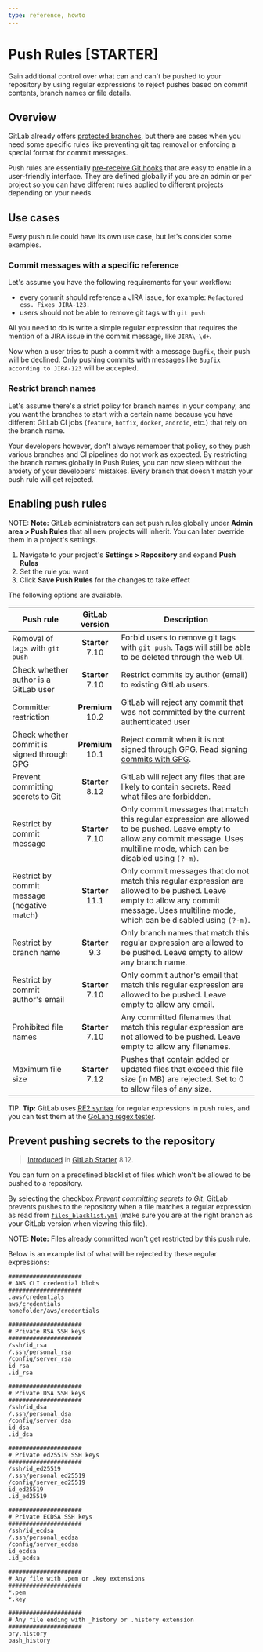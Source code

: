 ```yaml
---
type: reference, howto
---
```


# Push Rules **[STARTER]**

Gain additional control over what can and can't be pushed to your repository by using
regular expressions to reject pushes based on commit contents, branch names or file details.

## Overview

GitLab already offers [protected branches][protected-branches], but there are
cases when you need some specific rules like preventing git tag removal or
enforcing a special format for commit messages.

Push rules are essentially [pre-receive Git hooks][hooks] that are easy to
enable in a user-friendly interface. They are defined globally if you are an
admin or per project so you can have different rules applied to different
projects depending on your needs.

## Use cases

Every push rule could have its own use case, but let's consider some examples.

### Commit messages with a specific reference

Let's assume you have the following requirements for your workflow:

- every commit should reference a JIRA issue, for example: `Refactored css. Fixes JIRA-123.`
- users should not be able to remove git tags with `git push`

All you need to do is write a simple regular expression that requires the mention
of a JIRA issue in the commit message, like `JIRA\-\d+`.

Now when a user tries to push a commit with a message `Bugfix`, their push will
be declined. Only pushing commits with messages like `Bugfix according to JIRA-123`
will be accepted.

### Restrict branch names

Let's assume there's a strict policy for branch names in your company, and
you want the branches to start with a certain name because you have different
GitLab CI jobs (`feature`, `hotfix`, `docker`, `android`, etc.) that rely on the
branch name.

Your developers however, don't always remember that policy, so they push
various branches and CI pipelines do not work as expected. By restricting the
branch names globally in Push Rules, you can now sleep without the anxiety
of your developers' mistakes. Every branch that doesn't match your push rule
will get rejected.

## Enabling push rules

NOTE: **Note:**
GitLab administrators can set push rules globally under
**Admin area > Push Rules** that all new projects will inherit. You can later
override them in a project's settings.

1. Navigate to your project's **Settings > Repository** and expand **Push Rules**
1. Set the rule you want
1. Click **Save Push Rules** for the changes to take effect

The following options are available.

| Push rule | GitLab version | Description |
| --------- | :------------: | ----------- |
| Removal of tags with `git push` | **Starter** 7.10 | Forbid users to remove git tags with `git push`. Tags will still be able to be deleted through the web UI. |
| Check whether author is a GitLab user | **Starter** 7.10 | Restrict commits by author (email) to existing GitLab users. |
| Committer restriction | **Premium** 10.2 | GitLab will reject any commit that was not committed by the current authenticated user |
| Check whether commit is signed through GPG | **Premium** 10.1 | Reject commit when it is not signed through GPG. Read [signing commits with GPG][signing-commits]. |
| Prevent committing secrets to Git | **Starter** 8.12 | GitLab will reject any files that are likely to contain secrets. Read [what files are forbidden](#prevent-pushing-secrets-to-the-repository). |
| Restrict by commit message | **Starter** 7.10 | Only commit messages that match this regular expression are allowed to be pushed. Leave empty to allow any commit message. Uses multiline mode, which can be disabled using `(?-m)`. |
| Restrict by commit message (negative match)| **Starter** 11.1 | Only commit messages that do not match this regular expression are allowed to be pushed. Leave empty to allow any commit message. Uses multiline mode, which can be disabled using `(?-m)`. |
| Restrict by branch name | **Starter** 9.3 | Only branch names that match this regular expression are allowed to be pushed. Leave empty to allow any branch name. |
| Restrict by commit author's email | **Starter** 7.10 | Only commit author's email that match this regular expression are allowed to be pushed. Leave empty to allow any email. |
| Prohibited file names | **Starter** 7.10 | Any committed filenames that match this regular expression are not allowed to be pushed. Leave empty to allow any filenames. |
| Maximum file size | **Starter** 7.12 | Pushes that contain added or updated files that exceed this file size (in MB) are rejected. Set to 0 to allow files of any size. |

TIP: **Tip:**
GitLab uses [RE2 syntax](https://github.com/google/re2/wiki/Syntax) for regular expressions in push rules, and you can test them at the [GoLang regex tester](https://regex-golang.appspot.com).

## Prevent pushing secrets to the repository

> [Introduced][ee-385] in [GitLab Starter][ee] 8.12.

You can turn on a predefined blacklist of files which won't be allowed to be
pushed to a repository.

By selecting the checkbox *Prevent committing secrets to Git*, GitLab prevents
pushes to the repository when a file matches a regular expression as read from
[`files_blacklist.yml`][list] (make sure you are at the right branch
as your GitLab version when viewing this file).

NOTE: **Note:**
Files already committed won't get restricted by this push rule.

Below is an example list of what will be rejected by these regular expressions:

```shell
#####################
# AWS CLI credential blobs
#####################
.aws/credentials
aws/credentials
homefolder/aws/credentials

#####################
# Private RSA SSH keys
#####################
/ssh/id_rsa
/.ssh/personal_rsa
/config/server_rsa
id_rsa
.id_rsa

#####################
# Private DSA SSH keys
#####################
/ssh/id_dsa
/.ssh/personal_dsa
/config/server_dsa
id_dsa
.id_dsa

#####################
# Private ed25519 SSH keys
#####################
/ssh/id_ed25519
/.ssh/personal_ed25519
/config/server_ed25519
id_ed25519
.id_ed25519

#####################
# Private ECDSA SSH keys
#####################
/ssh/id_ecdsa
/.ssh/personal_ecdsa
/config/server_ecdsa
id_ecdsa
.id_ecdsa

#####################
# Any file with .pem or .key extensions
#####################
*.pem
*.key

#####################
# Any file ending with _history or .history extension
#####################
pry.history
bash_history
```

<!-- ## Troubleshooting

Include any troubleshooting steps that you can foresee. If you know beforehand what issues
one might have when setting this up, or when something is changed, or on upgrading, it's
important to describe those, too. Think of things that may go wrong and include them here.
This is important to minimize requests for support, and to avoid doc comments with
questions that you know someone might ask.

Each scenario can be a third-level heading, e.g. `### Getting error message X`.
If you have none to add when creating a doc, leave this section in place
but commented out to help encourage others to add to it in the future. -->

[protected-branches]: ../user/project/protected_branches.md
[signing-commits]: ../user/project/repository/gpg_signed_commits/index.md
[ee-385]: https://gitlab.com/gitlab-org/gitlab-ee/issues/385
[list]: https://gitlab.com/gitlab-org/gitlab-ee/blob/master/ee/lib/gitlab/checks/files_blacklist.yml
[hooks]: https://git-scm.com/book/en/v2/Customizing-Git-Git-Hooks
[ee]: https://about.gitlab.com/pricing/
